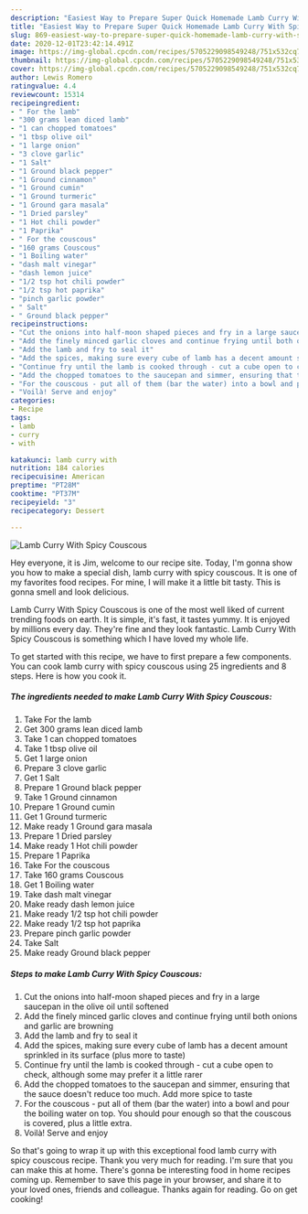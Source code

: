 ```yaml
---
description: "Easiest Way to Prepare Super Quick Homemade Lamb Curry With Spicy Couscous"
title: "Easiest Way to Prepare Super Quick Homemade Lamb Curry With Spicy Couscous"
slug: 869-easiest-way-to-prepare-super-quick-homemade-lamb-curry-with-spicy-couscous
date: 2020-12-01T23:42:14.491Z
image: https://img-global.cpcdn.com/recipes/5705229098549248/751x532cq70/lamb-curry-with-spicy-couscous-recipe-main-photo.jpg
thumbnail: https://img-global.cpcdn.com/recipes/5705229098549248/751x532cq70/lamb-curry-with-spicy-couscous-recipe-main-photo.jpg
cover: https://img-global.cpcdn.com/recipes/5705229098549248/751x532cq70/lamb-curry-with-spicy-couscous-recipe-main-photo.jpg
author: Lewis Romero
ratingvalue: 4.4
reviewcount: 15314
recipeingredient:
- " For the lamb"
- "300 grams lean diced lamb"
- "1 can chopped tomatoes"
- "1 tbsp olive oil"
- "1 large onion"
- "3 clove garlic"
- "1 Salt"
- "1 Ground black pepper"
- "1 Ground cinnamon"
- "1 Ground cumin"
- "1 Ground turmeric"
- "1 Ground gara masala"
- "1 Dried parsley"
- "1 Hot chili powder"
- "1 Paprika"
- " For the couscous"
- "160 grams Couscous"
- "1 Boiling water"
- "dash malt vinegar"
- "dash lemon juice"
- "1/2 tsp hot chili powder"
- "1/2 tsp hot paprika"
- "pinch garlic powder"
- " Salt"
- " Ground black pepper"
recipeinstructions:
- "Cut the onions into half-moon shaped pieces and fry in a large saucepan in the olive oil until softened"
- "Add the finely minced garlic cloves and continue frying until both onions and garlic are browning"
- "Add the lamb and fry to seal it"
- "Add the spices, making sure every cube of lamb has a decent amount sprinkled in its surface (plus more to taste)"
- "Continue fry until the lamb is cooked through - cut a cube open to check, although some may prefer it a little rarer"
- "Add the chopped tomatoes to the saucepan and simmer, ensuring that the sauce doesn&#39;t reduce too much. Add more spice to taste"
- "For the couscous - put all of them (bar the water) into a bowl and pour the boiling water on top. You should pour enough so that the couscous is covered, plus a little extra."
- "Voilà! Serve and enjoy"
categories:
- Recipe
tags:
- lamb
- curry
- with

katakunci: lamb curry with 
nutrition: 184 calories
recipecuisine: American
preptime: "PT28M"
cooktime: "PT37M"
recipeyield: "3"
recipecategory: Dessert

---
```



![Lamb Curry With Spicy Couscous](https://img-global.cpcdn.com/recipes/5705229098549248/751x532cq70/lamb-curry-with-spicy-couscous-recipe-main-photo.jpg)

Hey everyone, it is Jim, welcome to our recipe site. Today, I'm gonna show you how to make a special dish, lamb curry with spicy couscous. It is one of my favorites food recipes. For mine, I will make it a little bit tasty. This is gonna smell and look delicious.

Lamb Curry With Spicy Couscous is one of the most well liked of current trending foods on earth. It is simple, it's fast, it tastes yummy. It is enjoyed by millions every day. They're fine and they look fantastic. Lamb Curry With Spicy Couscous is something which I have loved my whole life.




To get started with this recipe, we have to first prepare a few components. You can cook lamb curry with spicy couscous using 25 ingredients and 8 steps. Here is how you cook it.

<!--inarticleads1-->

##### The ingredients needed to make Lamb Curry With Spicy Couscous:

1. Take  For the lamb
1. Get 300 grams lean diced lamb
1. Take 1 can chopped tomatoes
1. Take 1 tbsp olive oil
1. Get 1 large onion
1. Prepare 3 clove garlic
1. Get 1 Salt
1. Prepare 1 Ground black pepper
1. Take 1 Ground cinnamon
1. Prepare 1 Ground cumin
1. Get 1 Ground turmeric
1. Make ready 1 Ground gara masala
1. Prepare 1 Dried parsley
1. Make ready 1 Hot chili powder
1. Prepare 1 Paprika
1. Take  For the couscous
1. Take 160 grams Couscous
1. Get 1 Boiling water
1. Take dash malt vinegar
1. Make ready dash lemon juice
1. Make ready 1/2 tsp hot chili powder
1. Make ready 1/2 tsp hot paprika
1. Prepare pinch garlic powder
1. Take  Salt
1. Make ready  Ground black pepper




<!--inarticleads2-->

##### Steps to make Lamb Curry With Spicy Couscous:

1. Cut the onions into half-moon shaped pieces and fry in a large saucepan in the olive oil until softened
1. Add the finely minced garlic cloves and continue frying until both onions and garlic are browning
1. Add the lamb and fry to seal it
1. Add the spices, making sure every cube of lamb has a decent amount sprinkled in its surface (plus more to taste)
1. Continue fry until the lamb is cooked through - cut a cube open to check, although some may prefer it a little rarer
1. Add the chopped tomatoes to the saucepan and simmer, ensuring that the sauce doesn&#39;t reduce too much. Add more spice to taste
1. For the couscous - put all of them (bar the water) into a bowl and pour the boiling water on top. You should pour enough so that the couscous is covered, plus a little extra.
1. Voilà! Serve and enjoy




So that's going to wrap it up with this exceptional food lamb curry with spicy couscous recipe. Thank you very much for reading. I'm sure that you can make this at home. There's gonna be interesting food in home recipes coming up. Remember to save this page in your browser, and share it to your loved ones, friends and colleague. Thanks again for reading. Go on get cooking!
